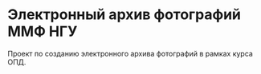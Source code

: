 # Электронный архив фотографий ММФ НГУ
Проект по созданию электронного архива фотографий в рамках курса ОПД.
